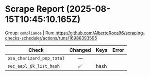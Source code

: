# Scrape Report (2025-08-15T10:45:10.165Z)

Group: `compliance`  |  Run: https://github.com/AlbertoRoca96/scraping-checks-scheduler/actions/runs/16988393595

| Check | Changed | Keys | Error |
|---|:---:|:--|:--|
| `psa_charizard_pop_total` | — |  |  |
| `sec_aapl_8k_list_hash` | ✅ | hash |  |
